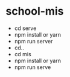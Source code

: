 # school-mis
- cd serve
- npm install or yarn
- npm run server
- cd..
- cd mis
- npm install or yarn
- npm run serve
